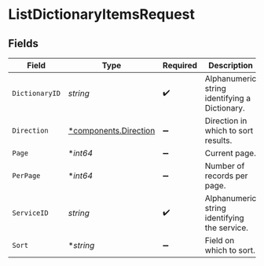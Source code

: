 # ListDictionaryItemsRequest


## Fields

| Field                                                     | Type                                                      | Required                                                  | Description                                               | Example                                                   |
| --------------------------------------------------------- | --------------------------------------------------------- | --------------------------------------------------------- | --------------------------------------------------------- | --------------------------------------------------------- |
| `DictionaryID`                                            | *string*                                                  | :heavy_check_mark:                                        | Alphanumeric string identifying a Dictionary.             | 3vjTN8v1O7nOAY7aNDGOL                                     |
| `Direction`                                               | [*components.Direction](../../models/shared/direction.md) | :heavy_minus_sign:                                        | Direction in which to sort results.                       | ascend                                                    |
| `Page`                                                    | **int64*                                                  | :heavy_minus_sign:                                        | Current page.                                             | 1                                                         |
| `PerPage`                                                 | **int64*                                                  | :heavy_minus_sign:                                        | Number of records per page.                               | 20                                                        |
| `ServiceID`                                               | *string*                                                  | :heavy_check_mark:                                        | Alphanumeric string identifying the service.              | SU1Z0isxPaozGVKXdv0eY                                     |
| `Sort`                                                    | **string*                                                 | :heavy_minus_sign:                                        | Field on which to sort.                                   | created                                                   |